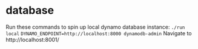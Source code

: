 # database

Run these commands to spin up local dynamo database instance:
`./run local`
`DYNAMO_ENDPOINT=http://localhost:8000 dynamodb-admin`
Navigate to http://localhost:8001/

